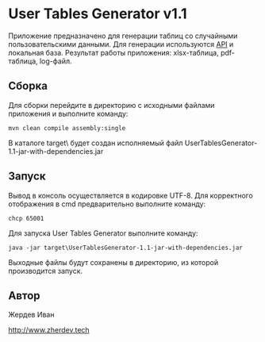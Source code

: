User Tables Generator v1.1
==========================

Приложение предназначено для генерации таблиц со случайными пользовательскими данными.
Для генерации используются [API](http://randomuser.ru/) и локальная база.
Результат работы приложения: xlsx-таблица, pdf-таблица, log-файл.


Сборка
------

Для сборки перейдите в директорию с исходными файлами приложения и выполните команду:

```
mvn clean compile assembly:single
```

В каталоге target\ будет создан исполняемый файл UserTablesGenerator-1.1-jar-with-dependencies.jar


Запуск
------

Вывод в консоль осуществляется в кодировке UTF-8. Для корректного отображения в cmd предварительно выполните команду:

```
chcp 65001
```
Для запуска User Tables Generator выполните команду:

```
java -jar target\UserTablesGenerator-1.1-jar-with-dependencies.jar
```

Выходные файлы будут сохранены в директорию, из которой производится запуск.


Автор
-----

Жердев Иван

http://www.zherdev.tech